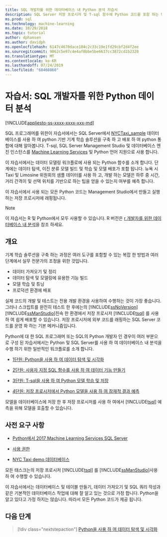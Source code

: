 ```yaml
---
title: SQL 개발자를 위한 데이터베이스 내 Python 분석 자습서
description: SQL Server 저장 프로시저 및 T-sql 함수에 Python 코드를 포함 하는 방법에 대해 알아봅니다.
ms.prod: sql
ms.technology: machine-learning
ms.date: 10/29/2018
ms.topic: tutorial
author: dphansen
ms.author: davidph
ms.openlocfilehash: 6147c4670dace104c2c33c19e1fd29cbf2d4f2ee
ms.sourcegitcommit: 9062c5e97c4e4af0bbe5be6637cc3872cd1b2320
ms.translationtype: MT
ms.contentlocale: ko-KR
ms.lasthandoff: 07/24/2019
ms.locfileid: "68468860"
---
```

# <a name="tutorial-python-data-analytics-for-sql-developers"></a>자습서: SQL 개발자를 위한 Python 데이터 분석
[!INCLUDE[appliesto-ss-xxxx-xxxx-xxx-md](../../includes/appliesto-ss-xxxx-xxxx-xxx-md.md)]

SQL 프로그래머를 위한이 자습서에서는 SQL Server에서 [NYCTaxi_sample](demo-data-nyctaxi-in-sql.md) 데이터베이스를 사용 하 여 python 기반 기계 학습 솔루션을 구축 하 고 배포 하 여 python 통합에 대해 알아봅니다. T-sql, SQL Server Management Studio 및 데이터베이스 엔진 인스턴스를 [Machine Learning Services](../install/sql-machine-learning-services-windows-install.md) 및 Python 언어 지원으로 사용 합니다.

이 자습서에서는 데이터 모델링 워크플로에 사용 되는 Python 함수를 소개 합니다. 단계에는 데이터 탐색, 이진 분류 모델 빌드 및 학습 및 모델 배포가 포함 됩니다. 뉴욕 시 Taxi 및 Limosine 위원회의 샘플 데이터를 사용 하 고, 개발 하는 모델은 하루 중 시간, 거리 간격이 및 선택 위치를 기반으로 하는 팁을 얻을 수 있는지 여부를 예측 합니다. 

이 자습서에서 사용 되는 모든 Python 코드는 Management Studio에서 만들고 실행 하는 저장 프로시저에 래핑됩니다.

> [!NOTE]
> 이 자습서는 R 및 Python에서 모두 사용할 수 있습니다. R 버전은 [r 개발자를 위한 데이터베이스 내 분석](sqldev-in-database-r-for-sql-developers.md)을 참조 하세요.

## <a name="overview"></a>개요

기계 학습 솔루션을 구축 하는 과정은 여러 도구를 포함할 수 있는 복잡 한 방법과 여러 단계에서 실무 전문가의 조정을 위한 것입니다.

+ 데이터 가져오기 및 정리
+ 데이터 탐색 및 모델링에 유용한 기능 빌드
+ 모델 학습 및 튜닝
+ 프로덕션 환경에 배포

실제 코드의 개발 및 테스트는 전용 개발 환경을 사용하여 수행하는 것이 가장 좋습니다. 그러나 스크립트를 완전히 테스트 한 후에는의 [!INCLUDE[ssNoVersion](../../includes/ssnoversion-md.md)] [!INCLUDE[ssManStudio](../../includes/ssmanstudio-md.md)]친숙 한 환경에서 저장 프로시저 [!INCLUDE[tsql](../../includes/tsql-md.md)] 를 사용 하 여 쉽게 배포할 수 있습니다. 저장 프로시저에 외부 코드를 래핑하는 SQL Server 코드를 운영 화 하는 기본 메커니즘입니다.

Python에 대 한 SQL 프로그래머 또는 SQL의 Python 개발자 인 경우이 여러 부분으로 구성 된 자습서에서는 Python 및 SQL Server를 사용 하 여 데이터베이스 내 분석을 수행 하기 위한 일반적인 워크플로를 소개 합니다. 

+ [1단원: Python을 사용 하 여 데이터 탐색 및 시각화](sqldev-py3-explore-and-visualize-the-data.md)

+ [2단원: 사용자 지정 SQL 함수를 사용 하 여 데이터 기능 만들기](sqldev-py4-create-data-features-using-t-sql.md)

+ [3단원: T-sql을 사용 하 여 Python 모델 학습 및 저장](sqldev-py5-train-and-save-a-model-using-t-sql.md)

+ [4단원: 저장 프로시저에서 Python 모델을 사용 하 여 잠재적 결과 예측](sqldev-py6-operationalize-the-model.md)

모델을 데이터베이스에 저장 한 후 저장 프로시저를 사용 하 여에서 [!INCLUDE[tsql](../../includes/tsql-md.md)] 예측을 위해 모델을 호출할 수 있습니다.

## <a name="prerequisites"></a>사전 요구 사항

+ [Python에서 2017 Machine Learning Services SQL Server](../install/sql-machine-learning-services-windows-install.md#verify-installation)

+ [사용 권한](../security/user-permission.md)

+ [NYC Taxi demo 데이터베이스](demo-data-nyctaxi-in-sql.md)

모든 태스크는의 저장 프로시저 [!INCLUDE[tsql](../../includes/tsql-md.md)] 를 [!INCLUDE[ssManStudio](../../includes/ssmanstudio-md.md)]사용 하 여 수행할 수 있습니다.

이 자습서에서는 데이터베이스 및 테이블 만들기, 데이터 가져오기 및 SQL 쿼리 작성과 같은 기본적인 데이터베이스 작업에 대해 잘 알고 있는 것으로 가정 합니다. Python을 알고 있다고 가정 하지는 않습니다. 따라서 모든 Python 코드가 제공 됩니다. 

## <a name="next-steps"></a>다음 단계

> [!div class="nextstepaction"]
> [Python을 사용 하 여 데이터 탐색 및 시각화](sqldev-py3-explore-and-visualize-the-data.md)
